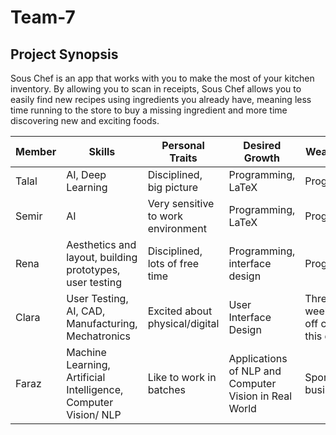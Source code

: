 # Team-7


## Project Synopsis
Sous Chef is an app that works with you to make the most of your kitchen inventory. By allowing you to scan in receipts, Sous Chef allows you to easily find new recipes using ingredients you already have, meaning less time running to the store to buy a missing ingredient and more time discovering new and exciting foods. 

Member | Skills | Personal Traits | Desired Growth | Weaknesses
 --- | --- | --- | --- | ---
 Talal | AI, Deep Learning | Disciplined, big picture | Programming, LaTeX | Programming
 Semir | AI | Very sensitive to work environment | Programming, LaTeX | Programming
 Rena | Aesthetics and layout, building prototypes, user testing | Disciplined, lots of free time | Programming, interface design | Programming
 Clara | User Testing, AI, CAD, Manufacturing, Mechatronics | Excited about physical/digital | User Interface Design | Three weekends off campus this quarter
 Faraz | Machine Learning, Artificial Intelligence, Computer Vision/ NLP | Like to work in batches | Applications of NLP and Computer Vision in Real World | Sporadic business
